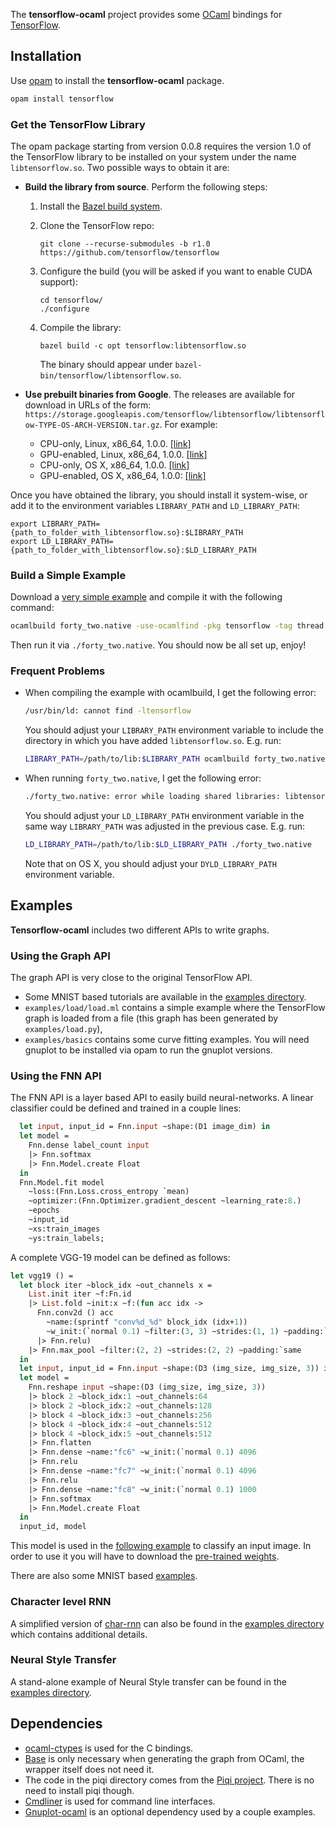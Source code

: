 The __tensorflow-ocaml__ project provides some [OCaml](http://ocaml.org) bindings for [TensorFlow](http://tensorflow.org).

## Installation

Use [opam](https://opam.ocaml.org/) to install the __tensorflow-ocaml__ package.

```bash
opam install tensorflow
```

### Get the TensorFlow Library

The opam package starting from version 0.0.8 requires the version 1.0 of the TensorFlow library to be installed on your system under the name `libtensorflow.so`.
Two possible ways to obtain it are:

* __Build the library from source__. Perform the following steps:
    1. Install the [Bazel build system](http://bazel.io/docs/install.html).
    1. Clone the TensorFlow repo:

        `git clone --recurse-submodules -b r1.0 https://github.com/tensorflow/tensorflow`
    1. Configure the build (you will be asked if you want to enable CUDA support):
    
        ```
        cd tensorflow/
        ./configure
        ```
    1. Compile the library:

       `bazel build -c opt tensorflow:libtensorflow.so`
       
       The binary should appear under `bazel-bin/tensorflow/libtensorflow.so`.

* __Use prebuilt binaries from Google__. The releases are available for download in URLs of the form: `https://storage.googleapis.com/tensorflow/libtensorflow/libtensorflow-TYPE-OS-ARCH-VERSION.tar.gz`. For example:
    * CPU-only, Linux, x86_64, 1.0.0.
    [[link]](https://storage.googleapis.com/tensorflow/libtensorflow/libtensorflow-cpu-linux-x86_64-1.0.0.tar.gz)
    * GPU-enabled, Linux, x86_64, 1.0.0.
    [[link]](https://storage.googleapis.com/tensorflow/libtensorflow/libtensorflow-gpu-linux-x86_64-1.0.0.tar.gz)
    * CPU-only, OS X, x86_64, 1.0.0.
    [[link]](https://storage.googleapis.com/tensorflow/libtensorflow/libtensorflow-cpu-darwin-x86_64-1.0.0.tar.gz)
    * GPU-enabled, OS X, x86_64, 1.0.0:
    [[link]](https://storage.googleapis.com/tensorflow/libtensorflow/libtensorflow-gpu-darwin-x86_64-1.0.0.tar.gz)

Once you have obtained the library, you should install it system-wise, or add it to the environment variables `LIBRARY_PATH` and `LD_LIBRARY_PATH`:

    export LIBRARY_PATH={path_to_folder_with_libtensorflow.so}:$LIBRARY_PATH
    export LD_LIBRARY_PATH={path_to_folder_with_libtensorflow.so}:$LD_LIBRARY_PATH
    
### Build a Simple Example

Download a [very simple example](https://github.com/LaurentMazare/tensorflow-ocaml/tree/master/examples/basics/forty_two.ml) and compile it with the following command:
```bash
ocamlbuild forty_two.native -use-ocamlfind -pkg tensorflow -tag thread
```

Then run it via `./forty_two.native`. You should now be all set up, enjoy!

### Frequent Problems

- When compiling the example with ocamlbuild, I get the following error:

    ```bash
    /usr/bin/ld: cannot find -ltensorflow
    ```

    You should adjust your `LIBRARY_PATH` environment variable to include the directory in which you have added `libtensorflow.so`. E.g. run:

    ```bash
    LIBRARY_PATH=/path/to/lib:$LIBRARY_PATH ocamlbuild forty_two.native -use-ocamlfind -pkg tensorflow -tag thread
    ```
- When running `forty_two.native`, I get the following error:
    ```bash
    ./forty_two.native: error while loading shared libraries: libtensorflow.so: cannot open shared object file: No such file or directory
    ```

    You should adjust your `LD_LIBRARY_PATH` environment variable in the same way `LIBRARY_PATH` was adjusted in the previous case. E.g. run:

    ```bash
    LD_LIBRARY_PATH=/path/to/lib:$LD_LIBRARY_PATH ./forty_two.native
    ```

    Note that on OS X, you should adjust your `DYLD_LIBRARY_PATH` environment variable.

## Examples

__Tensorflow-ocaml__ includes two different APIs to write graphs.

### Using the Graph API

The graph API is very close to the original TensorFlow API.

* Some MNIST based tutorials are available in the [examples directory](https://github.com/LaurentMazare/tensorflow-ocaml/tree/master/examples/mnist).
* `examples/load/load.ml` contains a simple example where the TensorFlow graph is loaded from a file (this graph has been generated by `examples/load.py`),
* `examples/basics` contains some curve fitting examples. You will need gnuplot to be installed via opam to run the gnuplot versions.

### Using the FNN API

The FNN API is a layer based API to easily build neural-networks. A linear classifier could be defined and trained in a couple lines:

```ocaml
  let input, input_id = Fnn.input ~shape:(D1 image_dim) in
  let model =
    Fnn.dense label_count input
    |> Fnn.softmax
    |> Fnn.Model.create Float
  in
  Fnn.Model.fit model
    ~loss:(Fnn.Loss.cross_entropy `mean)
    ~optimizer:(Fnn.Optimizer.gradient_descent ~learning_rate:8.)
    ~epochs
    ~input_id
    ~xs:train_images
    ~ys:train_labels;
```
A complete VGG-19 model can be defined as follows:

```ocaml
let vgg19 () =
  let block iter ~block_idx ~out_channels x =
    List.init iter ~f:Fn.id
    |> List.fold ~init:x ~f:(fun acc idx ->
      Fnn.conv2d () acc
        ~name:(sprintf "conv%d_%d" block_idx (idx+1))
        ~w_init:(`normal 0.1) ~filter:(3, 3) ~strides:(1, 1) ~padding:`same ~out_channels
      |> Fnn.relu)
    |> Fnn.max_pool ~filter:(2, 2) ~strides:(2, 2) ~padding:`same
  in
  let input, input_id = Fnn.input ~shape:(D3 (img_size, img_size, 3)) in
  let model =
    Fnn.reshape input ~shape:(D3 (img_size, img_size, 3))
    |> block 2 ~block_idx:1 ~out_channels:64
    |> block 2 ~block_idx:2 ~out_channels:128
    |> block 4 ~block_idx:3 ~out_channels:256
    |> block 4 ~block_idx:4 ~out_channels:512
    |> block 4 ~block_idx:5 ~out_channels:512
    |> Fnn.flatten
    |> Fnn.dense ~name:"fc6" ~w_init:(`normal 0.1) 4096
    |> Fnn.relu
    |> Fnn.dense ~name:"fc7" ~w_init:(`normal 0.1) 4096
    |> Fnn.relu
    |> Fnn.dense ~name:"fc8" ~w_init:(`normal 0.1) 1000
    |> Fnn.softmax
    |> Fnn.Model.create Float
  in
  input_id, model
```
This model is used in the [following example](https://github.com/LaurentMazare/tensorflow-ocaml/blob/master/examples/neural-style/vgg19.ml) to classify an input image. In order to use it you will have to download the [pre-trained weights](https://github.com/LaurentMazare/tensorflow-ocaml/releases/download/0.0.7/vgg19.cpkt).


There are also some MNIST based [examples](https://github.com/LaurentMazare/tensorflow-ocaml/tree/master/examples/fnn).

### Character level RNN

A simplified version of [char-rnn](https://github.com/karpathy/char-rnn) can also be found in the [examples directory](https://github.com/LaurentMazare/tensorflow-ocaml/blob/master/examples/char_rnn) which contains additional details.

### Neural Style Transfer

A stand-alone example of Neural Style transfer can be found in the [examples directory](https://github.com/LaurentMazare/tensorflow-ocaml/blob/master/examples/neural-style).

## Dependencies

* [ocaml-ctypes](https://github.com/ocamllabs/ocaml-ctypes) is used for the C bindings.
* [Base](https://github.com/janestreet/base) is only necessary when generating the graph from OCaml, the wrapper itself does not need it.
* The code in the piqi directory comes from the [Piqi project](http://piqi.org). There is no need to install piqi though.
* [Cmdliner](https://github.com/dbuenzli/cmdliner) is used for command line interfaces.
* [Gnuplot-ocaml](https://bitbucket.org/ogu/gnuplot-ocaml) is an optional dependency used by a couple examples.
